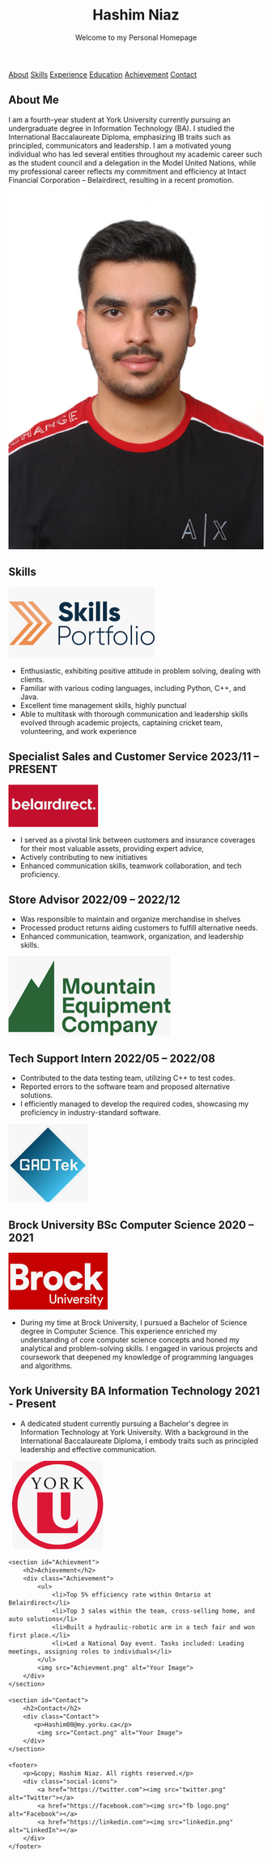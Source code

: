 <!DOCTYPE html>
<html lang="en">
<head>
    <meta charset="UTF-8">
    <meta http-equiv="X-UA-Compatible" content="IE=edge">
    <meta name="viewport" content="width=device-width, initial-scale=1.0">
    <title>Hashim Niaz - Personal Website</title>
    <link rel="stylesheet" href="webstyle.css">
</head>
<body>
    <header>
        <h1>Hashim Niaz</h1>
        <p>Welcome to my Personal Homepage</p>
    </header>
    <nav>
        <a href="#about">About</a>
        <a href="#skills">Skills</a>
        <a href="#Experience">Experience</a>
        <a href="#Education">Education</a>
        <a href="#Achievment">Achievement</a>
        <a href="#Contact">Contact</a>
    </nav>
    <section id="about">
        <h2>About Me</h2>
        <div class="info">
            <div class="text">
                <p>I am a fourth-year student at York University currently pursuing an undergraduate degree in Information Technology (BA). I studied the International Baccalaureate Diploma, emphasizing IB traits such as principled, communicators and leadership. I am a motivated young individual who has led several entities throughout my academic career such as the student council and a delegation in the Model United Nations, while my professional career reflects my commitment and efficiency at Intact Financial Corporation – Belairdirect, resulting in a recent promotion.</p>
            </div>
            <div class="aboutme">
                <img src="Aboutme.png" alt="Your Image">
            </div>
        </div>
    </section>
    <section id="skills">
        <h2>Skills</h2>
        <div class="skills">
            <img src="skills.png" alt="Your Image">
            <ul>
                <li>Enthusiastic, exhibiting positive attitude in problem solving, dealing with clients.</li>
                <li>Familiar with various coding languages, including Python, C++, and Java.</li>
                <li>Excellent time management skills, highly punctual</li>
                <li>Able to multitask with thorough communication and leadership skills evolved through academic projects, captaining cricket team, volunteering, and work experience</li>
            </ul>
        </div>
    </section>
    <section id="Experience">
        <h2>Specialist Sales and Customer Service 2023/11 – PRESENT</h2>
        <div class="Belairdirect">
            <img src="Belairdirect.png" alt="Your Image">
            <ul>
                <li>I served as a pivotal link between customers and insurance coverages for their most valuable assets, providing expert advice,</li>
                <li>Actively contributing to new initiatives</li>
                <li>Enhanced communication skills, teamwork collaboration, and tech proficiency. </li>
            </ul>
        </div>
    </section>
    <section id="Experience">
        <h2>Store Advisor 2022/09 – 2022/12</h2>
        <div class="Mountain">
            <ul>
                <li>Was responsible to maintain and organize merchandise in shelves</li>
                <li>Processed product returns aiding customers to fulfill alternative needs.</li>
                <li>Enhanced communication, teamwork, organization, and leadership skills.</li>
            </ul>
            <img src="Mountain.png" alt="Your Image">
        </div>
    </section>
    <section id="Experience">
        <h2>Tech Support Intern 2022/05 – 2022/08</h2>
        <div class="Gaotek">
            <ul>
                <li>Contributed to the data testing team, utilizing C++ to test codes.</li>
                <li>Reported errors to the software team and proposed alternative solutions.</li>
                <li>I efficiently managed to develop the required codes, showcasing my proficiency in industry-standard software. </li>
            </ul>
            <img src="Gaotek.png" alt="Your Image">
        </div>
    </section>
    <section id="Education">
        <h2>Brock University BSc Computer Science 2020 – 2021</h2>
        <div class="Brock">
            <img src="Brock.png" alt="Your Image">
            <ul>
                <li>During my time at Brock University, I pursued a Bachelor of Science degree in Computer Science. This experience enriched my understanding of core computer science concepts and honed my analytical and problem-solving skills. I engaged in various projects and coursework that deepened my knowledge of programming languages and algorithms.</li>
            </ul>
        </div>
    </section>
    <section id="Education">
        <h2>York University BA Information Technology 2021 - Present</h2>
        <div class="York">
            <ul>
                <li>A dedicated student currently pursuing a Bachelor's degree in Information Technology at York University. With a background in the International Baccalaureate Diploma, I embody traits such as principled leadership and effective communication. </li>
            </ul>
            <img src="York.png" alt="Your Image">
        </div>
    </section>

    <section id="Achievment">
        <h2>Achievement</h2>
        <div class="Achievement">
            <ul>
                <li>Top 5% efficiency rate within Ontario at Belairdirect</li>
                <li>Top 3 sales within the team, cross-selling home, and auto solutions</li>
                <li>Built a hydraulic-robotic arm in a tech fair and won first place.</li>
                <li>Led a National Day event. Tasks included: Leading meetings, assigning roles to individuals</li>
            </ul>
            <img src="Achievment.png" alt="Your Image">
        </div>
    </section>

    <section id="Contact">
        <h2>Contact</h2>
        <div class="Contact">
           <p>Hashim00@my.yorku.ca</p>
            <img src="Contact.png" alt="Your Image">
        </div>
    </section>
    
    <footer>
        <p>&copy; Hashim Niaz. All rights reserved.</p>
        <div class="social-icons">
            <a href="https://twitter.com"><img src="twitter.png" alt="Twitter"></a>
            <a href="https://facebook.com"><img src="fb logo.png" alt="Facebook"></a>
            <a href="https://linkedin.com"><img src="linkedin.png" alt="LinkedIn"></a>
        </div>
    </footer>
</body>
</html>
